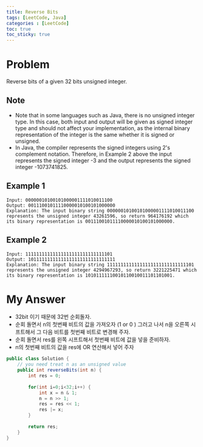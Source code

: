 ```yaml
---
title: Reverse Bits
tags: [LeetCode, Java]
categories : [LeetCode]
toc: true
toc_sticky: true
---
```


# Problem

Reverse bits of a given 32 bits unsigned integer.

## Note

* Note that in some languages such as Java, there is no unsigned integer type. In this case, both input and output will be given as signed integer type and should not affect your implementation, as the internal binary representation of the integer is the same whether it is signed or unsigned.
* In Java, the compiler represents the signed integers using 2's complement notation. Therefore, in Example 2 above the input represents the signed integer -3 and the output represents the signed integer -1073741825.

## Example 1

```
Input: 00000010100101000001111010011100
Output: 00111001011110000010100101000000
Explanation: The input binary string 00000010100101000001111010011100 represents the unsigned integer 43261596, so return 964176192 which its binary representation is 00111001011110000010100101000000.
```

## Example 2

```
Input: 11111111111111111111111111111101
Output: 10111111111111111111111111111111
Explanation: The input binary string 11111111111111111111111111111101 represents the unsigned integer 4294967293, so return 3221225471 which its binary representation is 10101111110010110010011101101001.
```

# My Answer

* 32bit 이기 때문에 32번 순회돌자.
* 순회 돌면서 n의 첫번째 비트의 값을 가져오자 (1 or 0 ) 그러고 나서 n을 오른쪽 시프트해서 그 다음 비트를 첫번째 비트로 변경해 주자.
* 순회 돌면서 res를 왼쪽 시프트해서 첫번째 비트에 값을 넣을 준비하자.
* n의 첫번째 비트의 값을 res에 OR 연산해서 넣어 주자
  
```java
public class Solution {
    // you need treat n as an unsigned value
    public int reverseBits(int n) {
        int res = 0;
        
        for(int i=0;i<32;i++) {            
            int x = n & 1;            
            n = n >> 1;
            res = res << 1;
            res |= x;
        }
        
        return res;
    }
}
```

